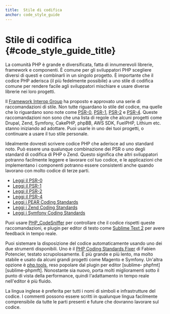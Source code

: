 ```yaml
---
title:  Stile di codifica
anchor: code_style_guide
---
```


# Stile di codifica {#code_style_guide_title}

La comunità PHP è grande e diversificata, fatta di innumerevoli librerie,
framework e componenti. È comune per gli sviluppatori PHP scegliere diversi di
questi e combinarli in un singolo progetto. È importante che il codice PHP
aderisca (il più fedelmente possibile) a uno stile di codifica comune per
rendere facile agli sviluppatori mischiare e usare diverse librerie nei loro
progetti.

Il [Framework Interop Group][fig] ha proposto e approvato una serie di
raccomandazioni di stile. Non tutte riguardano lo stile del codice, ma quelle
che lo riguardano sono note come [PSR-0][psr0], [PSR-1][psr1], [PSR-2][psr2] e
[PSR-4][psr4]. Queste raccomandazioni non sono che una lista di regole che
alcuni progetti come Drupal, Zend, Symfony, CakePHP, phpBB, AWS SDK, FuelPHP,
Lithium etc. stanno iniziando ad adottare. Puoi usarle in uno dei tuoi progetti,
o continuare a usare il tuo stile personale.

Idealmente dovresti scrivere codice PHP che aderisce ad uno standard noto. Può
essere una qualunque combinazione dei PSR o uno degli standard di codifica di
PHP o Zend. Questo significa che altri sviluppatori potranno facilmente leggere
e lavorare col tuo codice, e le applicazioni che implementano i componenti
potranno essere consistenti anche quando lavorano con molto codice di terze
parti.

* [Leggi il PSR-0][psr0]
* [Leggi il PSR-1][psr1]
* [Leggi il PSR-2][psr2]
* [Leggi il PSR-4][psr4]
* [Leggi i PEAR Coding Standards][pear-cs]
* [Leggi i Zend Coding Standards][zend-cs]
* [Leggi i Symfony Coding Standards][symfony-cs]

Puoi usare [PHP_CodeSniffer][phpcs] per controllare che il codice rispetti
queste raccomandazioni, e plugin per editor di testo come
[Sublime Text 2][st-cs] per avere feedback in tempo reale.

Puoi sistemare la disposizione del codice automaticamente usando uno dei due
strumenti disponibili. Uno è il [PHP Coding Standards Fixer][phpcsfixer] di
Fabien Potencier, testato scrupolosamente. È più grande e più lento, ma molto
stabile e usato da alcuni grandi progetti come Magento e Symfony. Un'altra
opzione è [php.tools][phptools], reso popolare dal plugin per editor [sublime-
phpfmt][sublime-phpmft]. Nonostante sia nuovo, porta molti miglioramenti sotto
il punto di vista della performance, quindi l'adattamento in tempo reale
nell'editor è più fluido.

La lingua inglese è preferita per tutti i nomi di simboli e infrastrutture del
codice. I commenti possono essere scritti in qualunque lingua facilmente
comprensibile da tutte le parti presenti e future che dovranno lavorare sul
codice.

[fig]: http://www.php-fig.org/
[psr0]: https://github.com/php-fig/fig-standards/blob/master/accepted/PSR-0.md
[psr1]: https://github.com/php-fig/fig-standards/blob/master/accepted/PSR-1-basic-coding-standard.md
[psr2]: https://github.com/php-fig/fig-standards/blob/master/accepted/PSR-2-coding-style-guide.md
[psr4]: https://github.com/php-fig/fig-standards/blob/master/accepted/PSR-4-autoloader.md
[pear-cs]: http://pear.php.net/manual/en/standards.php
[zend-cs]: http://framework.zend.com/wiki/display/ZFDEV2/Coding+Standards
[symfony-cs]: http://symfony.com/doc/current/contributing/code/standards.html
[phpcs]: http://pear.php.net/package/PHP_CodeSniffer/
[st-cs]: https://github.com/benmatselby/sublime-phpcs
[phpcsfixer]: http://cs.sensiolabs.org/
[phptools]: https://github.com/dericofilho/php.tools
[sublime-phpfmt]: https://github.com/dericofilho/sublime-phpfmt
